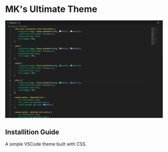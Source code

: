 # MK's Ultimate Theme
![](https://raw.githubusercontent.com/mkaksoy/MKs-Ultimate-Theme/main/theme.png)

## Installition Guide

A simple VSCode theme built with CSS.
